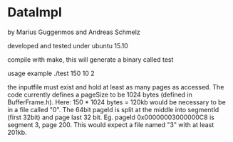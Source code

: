 # DataImpl
by Marius Guggenmos and Andreas Schmelz 

developed and tested under ubuntu 15.10

compile with make, this will generate a binary called test

usage example
./test 150 10 2

the inputfile must exist and hold at least as many pages as accessed.
The code currently defines a pageSize to be 1024 bytes (defined in BufferFrame.h). Here: 150 * 1024 
bytes = 120kb would be necessary to be in a file called "0". The 64bit pageId
is split at the middle into segmentId (first 32bit) and page last 32 bit.
Eg. pageId 0x00000003000000C8 is segment 3, page 200. This would expect a file named "3" with at least 201kb.
